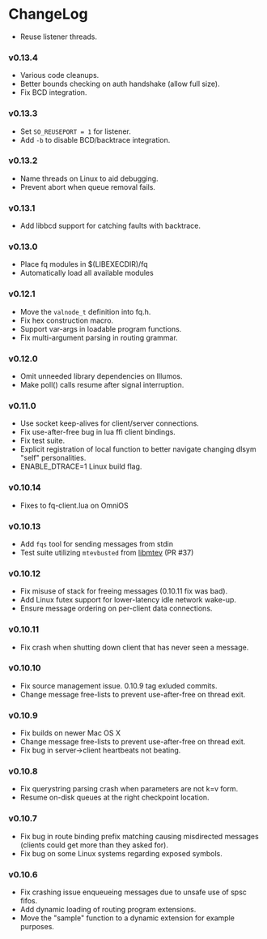 # ChangeLog

 * Reuse listener threads.

### v0.13.4

 * Various code cleanups.
 * Better bounds checking on auth handshake (allow full size).
 * Fix BCD integration.

### v0.13.3

 * Set `SO_REUSEPORT = 1` for listener.
 * Add `-b` to disable BCD/backtrace integration.

### v0.13.2

 * Name threads on Linux to aid debugging.
 * Prevent abort when queue removal fails.

### v0.13.1

 * Add libbcd support for catching faults with backtrace.

### v0.13.0

 * Place fq modules in $(LIBEXECDIR)/fq
 * Automatically load all available modules

### v0.12.1

 * Move the `valnode_t` definition into fq.h.
 * Fix hex construction macro.
 * Support var-args in loadable program functions.
 * Fix multi-argument parsing in routing grammar.

### v0.12.0

 * Omit unneeded library dependencies on Illumos.
 * Make poll() calls resume after signal interruption.

### v0.11.0

 * Use socket keep-alives for client/server connections.
 * Fix use-after-free bug in lua ffi client bindings.
 * Fix test suite.
 * Explicit registration of local function to better navigate
   changing dlsym "self" personalities.
 * ENABLE_DTRACE=1 Linux build flag.

### v0.10.14

 * Fixes to fq-client.lua on OmniOS

### v0.10.13

 * Add `fqs` tool for sending messages from stdin
 * Test suite utilizing `mtevbusted` from
   [libmtev](https://github.com/circonus-labs/libmtev/) (PR #37)

### v0.10.12

 * Fix misuse of stack for freeing messages (0.10.11 fix was bad).
 * Add Linux futex support for lower-latency idle network wake-up.
 * Ensure message ordering on per-client data connections.

### v0.10.11

 * Fix crash when shutting down client that has never seen a message.

### v0.10.10

 * Fix source management issue. 0.10.9 tag exluded commits.
 * Change message free-lists to prevent use-after-free on thread exit.

### v0.10.9

 * Fix builds on newer Mac OS X
 * Change message free-lists to prevent use-after-free on thread exit.
 * Fix bug in server->client heartbeats not beating.

### v0.10.8

 * Fix querystring parsing crash when parameters are not k=v form.
 * Resume on-disk queues at the right checkpoint location.

### v0.10.7

 * Fix bug in route binding prefix matching causing misdirected messages
   (clients could get more than they asked for).
 * Fix bug on some Linux systems regarding exposed symbols.

### v0.10.6

 * Fix crashing issue enqueueing messages due to unsafe use of spsc fifos.
 * Add dynamic loading of routing program extensions.
 * Move the "sample" function to a dynamic extension for example purposes.
